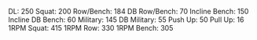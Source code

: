 DL: 250
 Squat: 200
 Row/Bench: 184
 DB Row/Bench: 70
 Incline Bench: 150
 Incline DB Bench: 60
 Military: 145
 DB Military: 55
 Push Up: 50
 Pull Up: 16
 1RPM Squat: 415
 1RPM Row: 330
 1RPM Bench: 305
